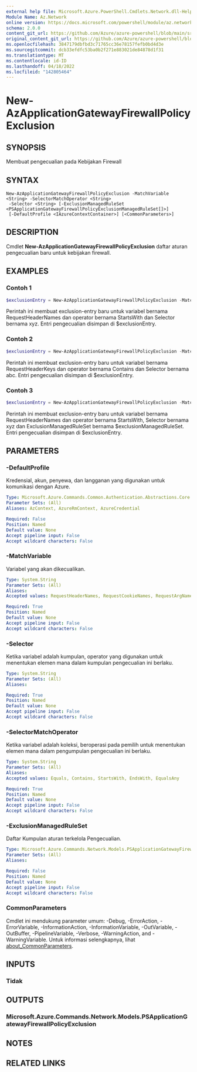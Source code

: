 ```yaml
---
external help file: Microsoft.Azure.PowerShell.Cmdlets.Network.dll-Help.xml
Module Name: Az.Network
online version: https://docs.microsoft.com/powershell/module/az.network/new-azapplicationgatewayfirewallpolicyexclusion
schema: 2.0.0
content_git_url: https://github.com/Azure/azure-powershell/blob/main/src/Network/Network/help/New-AzApplicationGatewayFirewallPolicyExclusion.md
original_content_git_url: https://github.com/Azure/azure-powershell/blob/main/src/Network/Network/help/New-AzApplicationGatewayFirewallPolicyExclusion.md
ms.openlocfilehash: 3847179dbfbd3c71765cc36e78157fefb0bd4d3e
ms.sourcegitcommit: dcb33efdfc53ba0b2f271e883021de84878d1f31
ms.translationtype: MT
ms.contentlocale: id-ID
ms.lasthandoff: 04/18/2022
ms.locfileid: "142805464"
---
```

# New-AzApplicationGatewayFirewallPolicyExclusion

## SYNOPSIS
Membuat pengecualian pada Kebijakan Firewall

## SYNTAX

```
New-AzApplicationGatewayFirewallPolicyExclusion -MatchVariable <String> -SelectorMatchOperator <String>
 -Selector <String> [-ExclusionManagedRuleSet <PSApplicationGatewayFirewallPolicyExclusionManagedRuleSet[]>]
 [-DefaultProfile <IAzureContextContainer>] [<CommonParameters>]
```

## DESCRIPTION
Cmdlet **New-AzApplicationGatewayFirewallPolicyExclusion** daftar aturan pengecualian baru untuk kebijakan firewall.

## EXAMPLES

### Contoh 1
```powershell
$exclusionEntry = New-AzApplicationGatewayFirewallPolicyExclusion -MatchVariable "RequestHeaderNames" -SelectorMatchOperator "StartsWith" -Selector "xyz"
```

Perintah ini membuat exclusion-entry baru untuk variabel bernama RequestHeaderNames dan operator bernama StartsWith dan Selector bernama xyz. Entri pengecualian disimpan di $exclusionEntry.

### Contoh 2
```powershell
$exclusionEntry = New-AzApplicationGatewayFirewallPolicyExclusion -MatchVariable "RequestHeaderKeys" -SelectorMatchOperator "Contains" -Selector "abc"
```

Perintah ini membuat exclusion-entry baru untuk variabel bernama RequestHeaderKeys dan operator bernama Contains dan Selector bernama abc. Entri pengecualian disimpan di $exclusionEntry.

### Contoh 3
```powershell
$exclusionEntry = New-AzApplicationGatewayFirewallPolicyExclusion -MatchVariable "RequestHeaderNames" -SelectorMatchOperator "StartsWith" -Selector "xyz" -ExclusionManagedRuleSet $exclusionManagedRuleSet
```

Perintah ini membuat exclusion-entry baru untuk variabel bernama RequestHeaderNames dan operator bernama StartsWith, Selector bernama xyz dan ExclusionManagedRuleSet bernama $exclusionManagedRuleSet. Entri pengecualian disimpan di $exclusionEntry.

## PARAMETERS

### -DefaultProfile
Kredensial, akun, penyewa, dan langganan yang digunakan untuk komunikasi dengan Azure.

```yaml
Type: Microsoft.Azure.Commands.Common.Authentication.Abstractions.Core.IAzureContextContainer
Parameter Sets: (All)
Aliases: AzContext, AzureRmContext, AzureCredential

Required: False
Position: Named
Default value: None
Accept pipeline input: False
Accept wildcard characters: False
```

### -MatchVariable
Variabel yang akan dikecualikan.

```yaml
Type: System.String
Parameter Sets: (All)
Aliases:
Accepted values: RequestHeaderNames, RequestCookieNames, RequestArgNames, RequestHeaderKeys, RequestCookieKeys, RequestArgKeys, RequestHeaderValues, RequestCookieValues, RequestArgValues

Required: True
Position: Named
Default value: None
Accept pipeline input: False
Accept wildcard characters: False
```

### -Selector
Ketika variabel adalah kumpulan, operator yang digunakan untuk menentukan elemen mana dalam kumpulan pengecualian ini berlaku.

```yaml
Type: System.String
Parameter Sets: (All)
Aliases:

Required: True
Position: Named
Default value: None
Accept pipeline input: False
Accept wildcard characters: False
```

### -SelectorMatchOperator
Ketika variabel adalah koleksi, beroperasi pada pemilih untuk menentukan elemen mana dalam pengumpulan pengecualian ini berlaku.

```yaml
Type: System.String
Parameter Sets: (All)
Aliases:
Accepted values: Equals, Contains, StartsWith, EndsWith, EqualsAny

Required: True
Position: Named
Default value: None
Accept pipeline input: False
Accept wildcard characters: False
```

### -ExclusionManagedRuleSet
Daftar Kumpulan aturan terkelola Pengecualian.

```yaml
Type: Microsoft.Azure.Commands.Network.Models.PSApplicationGatewayFirewallPolicyExclusionManagedRuleSet[]
Parameter Sets: (All)
Aliases:

Required: False
Position: Named
Default value: None
Accept pipeline input: False
Accept wildcard characters: False
```

### CommonParameters
Cmdlet ini mendukung parameter umum: -Debug, -ErrorAction, -ErrorVariable, -InformationAction, -InformationVariable, -OutVariable, -OutBuffer, -PipelineVariable, -Verbose, -WarningAction, and -WarningVariable. Untuk informasi selengkapnya, lihat [about_CommonParameters](http://go.microsoft.com/fwlink/?LinkID=113216).

## INPUTS

### Tidak

## OUTPUTS

### Microsoft.Azure.Commands.Network.Models.PSApplicationGatewayFirewallPolicyExclusion

## NOTES

## RELATED LINKS
